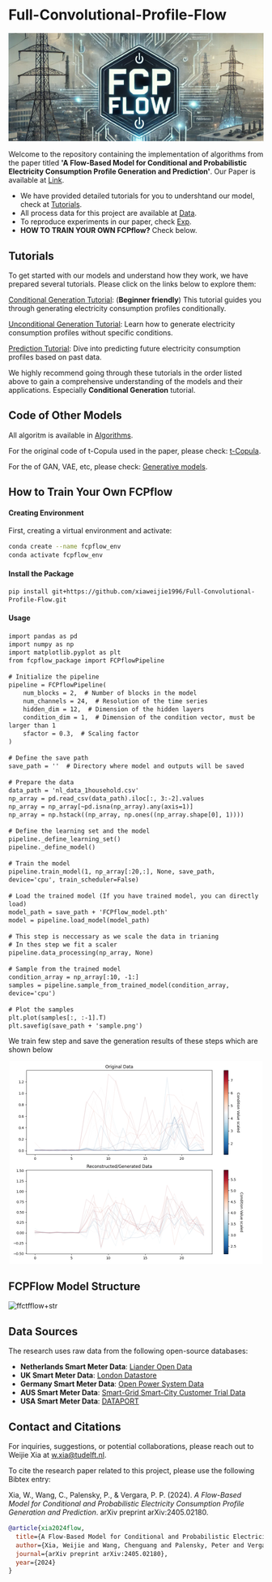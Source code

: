 # Full-Convolutional-Profile-Flow

<p align="center">
  <img src="materials/fcpflow.png" alt="Top Bar">
</p>

Welcome to the repository containing the implementation of algorithms from the paper titled **'A Flow-Based Model for Conditional and Probabilistic Electricity Consumption Profile Generation and Prediction'**. Our Paper is available at [Link](https://arxiv.org/abs/2405.02180).

- We have provided detailed tutorials for you to undershtand our model, check at [Tutorials](tutorials).
- All process data for this project are available at [Data](data).
- To reproduce experiments in our paper, check [Exp](exp).
- **HOW TO TRAIN YOUR OWN FCPflow?** Check below.

## Tutorials

To get started with our models and understand how they work, we have prepared several tutorials. Please click on the links below to explore them:

[Conditional Generation Tutorial](tutorials/tutorial_conditioanl_gen.ipynb): (**Beginner friendly**) This tutorial guides you through generating electricity consumption profiles conditionally.

[Unconditional Generation Tutorial](tutorials/tutorial_uncond_gen.ipynb): Learn how to generate electricity consumption profiles without specific conditions.

[Prediction Tutorial](tutorials/tutorial_prediction.ipynb): Dive into predicting future electricity consumption profiles based on past data.

We highly recommend going through these tutorials in the order listed above to gain a comprehensive understanding of the models and their applications. Especially **Conditional Generation** tutorial.

## Code of Other Models

All algoritm is available in [Algorithms](alg).

For the original code of t-Copula used in the paper, please check: [t-Copula](https://github.com/MauricioSalazare/multi-copula).

For the of GAN, VAE, etc, please check: [Generative models](https://github.com/xiaweijie1996/Generative-Models-for-Customer-Profile-Generation).

## How to Train Your Own FCPflow

#### Creating Environment

First, creating a virtual environment and activate:
```bash
conda create --name fcpflow_env
conda activate fcpflow_env
```

#### Install the Package

```
pip install git+https://github.com/xiaweijie1996/Full-Convolutional-Profile-Flow.git
```
#### Usage
```
import pandas as pd
import numpy as np
import matplotlib.pyplot as plt
from fcpflow_package import FCPflowPipeline

# Initialize the pipeline
pipeline = FCPflowPipeline(
    num_blocks = 2,  # Number of blocks in the model
    num_channels = 24,  # Resolution of the time series 
    hidden_dim = 12,  # Dimension of the hidden layers
    condition_dim = 1,  # Dimension of the condition vector, must be larger than 1
    sfactor = 0.3,  # Scaling factor
)

# Define the save path
save_path = ''  # Directory where model and outputs will be saved

# Prepare the data
data_path = 'nl_data_1household.csv'
np_array = pd.read_csv(data_path).iloc[:, 3:-2].values
np_array = np_array[~pd.isna(np_array).any(axis=1)]
np_array = np.hstack((np_array, np.ones((np_array.shape[0], 1))))

# Define the learning set and the model 
pipeline._define_learning_set()
pipeline._define_model()

# Train the model
pipeline.train_model(1, np_array[:20,:], None, save_path, device='cpu', train_scheduler=False)

# Load the trained model (If you have trained model, you can directly load)
model_path = save_path + 'FCPflow_model.pth'
model = pipeline.load_model(model_path)

# This step is neccessary as we scale the data in trianing
# In thes step we fit a scaler
pipeline.data_processing(np_array, None)

# Sample from the trained model
condition_array = np_array[:10, -1:]
samples = pipeline.sample_from_trained_model(condition_array, device='cpu')

# Plot the samples
plt.plot(samples[:, :-1].T)
plt.savefig(save_path + 'sample.png')
```

We train few step and save the generation results of these steps which are shown below 

<p align="center">
  <img src="materials/demo.gif" alt="Top Bar", width="500">
</p>

## FCPFlow Model Structure

![ffctfflow+str](https://github.com/xiaweijie1996/Full-Convolutional-Time-Series-Flow/assets/84010474/f29e1a10-0ae9-4a76-b20a-c9c1e5d781c3)

## Data Sources

The research uses raw data from the following open-source databases:

- **Netherlands Smart Meter Data**: [Liander Open Data](https://www.liander.nl/partners/datadiensten/open-data/data)
- **UK Smart Meter Data**: [London Datastore](https://data.london.gov.uk/dataset/smartmeter-energy-use-data-in-london-households)
- **Germany Smart Meter Data**: [Open Power System Data](https://data.open-power-system-data.org/household_data/2020-04-15)
- **AUS Smart Meter Data**: [Smart-Grid Smart-City Customer Trial Data](https://data.gov.au/dataset/ds-dga-4e21dea3-9b87-4610-94c7-15a8a77907ef/details)
- **USA Smart Meter Data**:  [DATAPORT](https://dataport.pecanstreet.org/)


## Contact and Citations
For inquiries, suggestions, or potential collaborations, please reach out to Weijie Xia at [w.xia@tudelft.nl](mailto:w.xia@tudelft.nl).

To cite the research paper related to this project, please use the following Bibtex entry:

Xia, W., Wang, C., Palensky, P., & Vergara, P. P. (2024). _A Flow-Based Model for Conditional and Probabilistic Electricity Consumption Profile Generation and Prediction_. arXiv preprint arXiv:2405.02180.

```bibtex
@article{xia2024flow,
  title={A Flow-Based Model for Conditional and Probabilistic Electricity Consumption Profile Generation and Prediction},
  author={Xia, Weijie and Wang, Chenguang and Palensky, Peter and Vergara, Pedro P},
  journal={arXiv preprint arXiv:2405.02180},
  year={2024}
}
